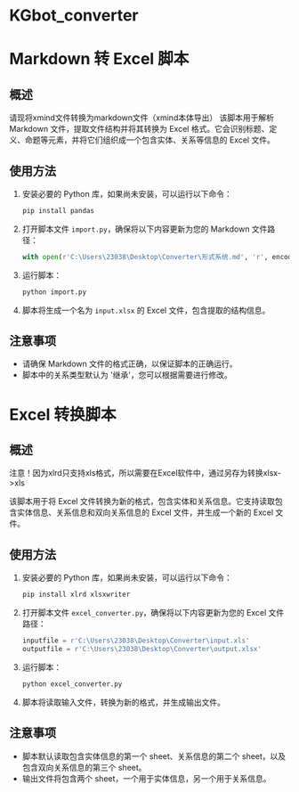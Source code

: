 # KGbot_converter
# Markdown 转 Excel 脚本

## 概述
请现将xmind文件转换为markdown文件（xmind本体导出）
该脚本用于解析 Markdown 文件，提取文件结构并将其转换为 Excel 格式。它会识别标题、定义、命题等元素，并将它们组织成一个包含实体、关系等信息的 Excel 文件。

## 使用方法

1. 安装必要的 Python 库，如果尚未安装，可以运行以下命令：

    ```bash
    pip install pandas
    ```

2. 打开脚本文件 `import.py`，确保将以下内容更新为您的 Markdown 文件路径：

    ```python
    with open(r'C:\Users\23038\Desktop\Converter\形式系统.md', 'r', encoding='utf-8') as file:
    ```

3. 运行脚本：

    ```bash
    python import.py
    ```

4. 脚本将生成一个名为 `input.xlsx` 的 Excel 文件，包含提取的结构信息。

## 注意事项

- 请确保 Markdown 文件的格式正确，以保证脚本的正确运行。
- 脚本中的关系类型默认为 '继承'，您可以根据需要进行修改。

# Excel 转换脚本

## 概述
注意！因为xlrd只支持xls格式，所以需要在Excel软件中，通过另存为转换xlsx->xls

该脚本用于将 Excel 文件转换为新的格式，包含实体和关系信息。它支持读取包含实体信息、关系信息和双向关系信息的 Excel 文件，并生成一个新的 Excel 文件。

## 使用方法

1. 安装必要的 Python 库，如果尚未安装，可以运行以下命令：

    ```bash
    pip install xlrd xlsxwriter
    ```

2. 打开脚本文件 `excel_converter.py`，确保将以下内容更新为您的 Excel 文件路径：

    ```python
    inputfile = r'C:\Users\23038\Desktop\Converter\input.xls'
    outputfile = r'C:\Users\23038\Desktop\Converter\output.xlsx'
    ```

3. 运行脚本：

    ```bash
    python excel_converter.py
    ```

4. 脚本将读取输入文件，转换为新的格式，并生成输出文件。

## 注意事项

- 脚本默认读取包含实体信息的第一个 sheet、关系信息的第二个 sheet，以及包含双向关系信息的第三个 sheet。
- 输出文件将包含两个 sheet，一个用于实体信息，另一个用于关系信息。
